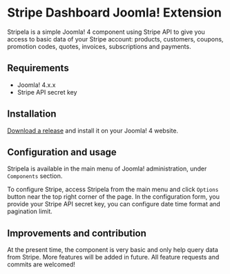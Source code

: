 # Stripe Dashboard Joomla! Extension

Stripela is a simple Joomla! 4 component using Stripe API to give you access to basic data of your Stripe account: products, customers, coupons, promotion codes, quotes, invoices, subscriptions and payments.

## Requirements

* Joomla! 4.x.x
* Stripe API secret key

## Installation

[Download a release](https://github.com/cmextension/stripela/releases) and install it on your Joomla! 4 website.

## Configuration and usage

Stripela is available in the main menu of Joomla! administration, under `Components` section.

To configure Stripe, access Stripela from the main menu and click `Options` button near the top right corner of the page. In the configuration form, you provide your Stripe API secret key, you can configure date time format and pagination limit.

## Improvements and contribution

At the present time, the component is very basic and only help query data from Stripe. More features will be added in future. All feature requests and commits are welcomed!